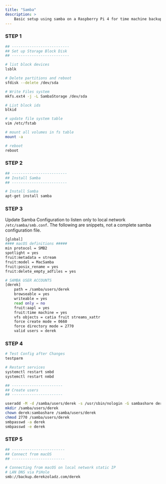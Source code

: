 ```yaml
---
title: "Samba"
description: >
    Basic setup using samba on a Raspberry Pi 4 for time machine backups
---
```


### STEP 1

```bash
## --------------------------
## Set up Storage Block Disk
## --------------------------

# list block devices
lsblk

# Delete partitions and reboot
sfdisk --delete /dev/sda

# Write Files system
mkfs.ext4 -j -L SambaStorage /dev/sda

# List block ids
blkid

# update file system table
vim /etc/fstab

# mount all volumes in fs table
mount -a

# reboot
reboot
```

### STEP 2

```bash
## -------------------------
## Install Samba
## -------------------------

# Install Samba
apt-get install samba
```

### STEP 3
Update Samba Configuration to listen only to local network
`/etc/samba/smb.conf`. The following are snippets, not a complete samba
configuration file.

```bash
[global]
#### macOS definitions #####
min protocol = SMB2
spotlight = yes
fruit:metadata = stream
fruit:model = MacSamba
fruit:posix_rename = yes
fruit:delete_empty_adfiles = yes

# SAMBA USER ACCOUNTS
[derek]
    path = /samba/users/derek
    browseable = yes
    writeable = yes
    read only = no
    fruit:aapl = yes
    fruit:time machine = yes
    vfs objects = catia fruit streams_xattr
    force create mode = 0660
    force directory mode = 2770
    valid users = derek
```

### STEP 4

```bash
# Test Config after Changes
testparm

# Restart services
systemctl restart smbd
systemctl restart nmbd

## -----------------------
## Create users
## -----------------------

useradd -M -d /samba/users/derek -s /usr/sbin/nologin -G sambashare derek
mkdir /samba/users/derek
chown derek:sambashare /samba/users/derek
chmod 2770 /samba/users/derek
smbpasswd -a derek
smbpasswd -e derek
```

### STEP 5

```bash
## ------------------------
## Connect from macOS
## ------------------------

# Connecting from macOS on local network static IP
# LAN DNS via PiHole
smb://backup.derekzoladz.com/derek
```
